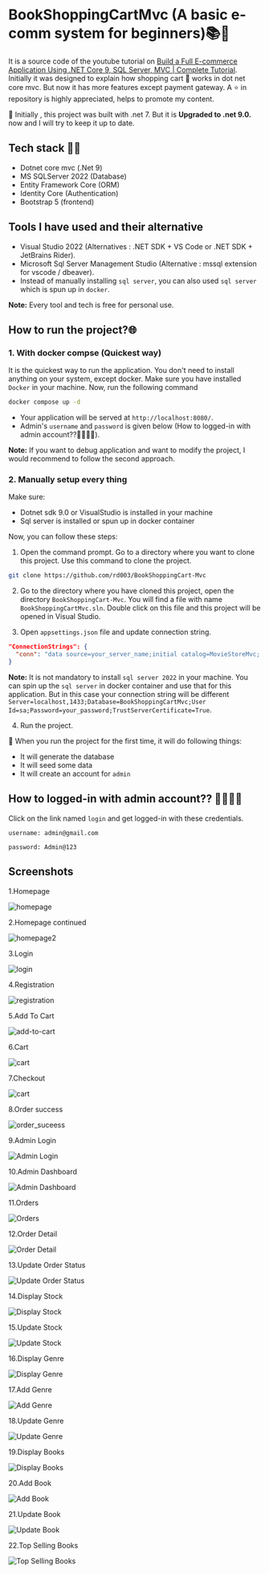 # BookShoppingCartMvc (A basic e-comm system for beginners)📚🛒

It is a source code of the youtube tutorial on [Build a Full E-commerce Application Using .NET Core 9, SQL Server, MVC | Complete Tutorial](https://youtu.be/_NzPJSofid8?si=jHuiACNd3dxzT1Go). Initially it was designed to explain how shopping cart 🛒 works in dot net core mvc. But now it has more features except payment gateway. A ⭐ in repository is highly appreciated, helps to promote my content.

📢 Initially , this project was built with .net 7. But it is **Upgraded to .net 9.0.** now and I will try to keep it up to date.

## Tech stack 🧑‍💻

   - Dotnet core mvc (.Net 9)
   - MS SQLServer 2022 (Database)
   - Entity Framework Core (ORM)
   - Identity Core (Authentication)
   - Bootstrap 5 (frontend)

## Tools I have used and their alternative

- Visual Studio 2022 (Alternatives : .NET SDK + VS Code or .NET SDK + JetBrains Rider).
- Microsoft Sql Server Management Studio (Alternative : mssql extension for vscode / dbeaver).
- Instead of manually installing `sql server`, you can also used `sql server` which is spun up in `docker`.

**Note:** Every tool and tech is free for personal use. 

## How to run the project?🌐

### 1. With docker compse (Quickest way)

It is the quickest way to run the application. You don't need to install anything on your system, except docker. Make sure you have installed `Docker` in your machine. Now, run the following command

```bash
docker compose up -d
```

- Your application will be served at `http://localhost:8080/`.
- Admin's `username` and `password` is given below (How to logged-in with admin account??🧑‍💻🧑‍💻).

**Note:** If you want to debug application and want to modify the project, I would recommend to follow the second approach.

### 2. Manually setup every thing 

Make sure:
- Dotnet sdk 9.0 or VisualStudio is installed in your machine
- Sql server is installed or spun up in docker container

Now, you can follow these steps:

1. Open the command prompt. Go to a directory where you want to clone this project. Use this command to clone the project.

```bash
git clone https://github.com/rd003/BookShoppingCart-Mvc
```

2. Go to the directory where you have cloned this project, open the directory `BookShoppingCart-Mvc`. You will find a file with name `BookShoppingCartMvc.sln`. Double click on this file and this project will be opened in Visual Studio.

3. Open `appsettings.json` file and update connection string.

```json
"ConnectionStrings": {
  "conn": "data source=your_server_name;initial catalog=MovieStoreMvc; integrated security=true;encrypt=false"
}
```

**Note:** It is not mandatory to install `sql server 2022` in your machine. You can spin up the `sql server` in docker container and use that for this application. But in this case your connection string will be different `Server=localhost,1433;Database=BookShoppingCartMvc;User Id=sa;Password=your_password;TrustServerCertificate=True`.

4. Run the project.

📢 When you run the project for the first time, it will do following things:

- It will generate the database
- It will seed some data
- It will create an account for `admin`

## How to logged-in with admin account?? 🧑‍💻🧑‍💻

Click on the link named `login` and get logged-in with these credentials.

```text
username: admin@gmail.com

password: Admin@123
```

## Screenshots

1.Homepage

![homepage](./screenshots/1.jpg)

2.Homepage continued

![homepage2](./screenshots/2.jpg)

3.Login

![login](./screenshots/3.jpg)

4.Registration

![registration](./screenshots/4.jpg)

5.Add To Cart

![add-to-cart](./screenshots/5.jpg)

6.Cart

![cart](./screenshots/6.jpg)

7.Checkout

![cart](./screenshots/7.jpg)

8.Order success

![order_suceess](./screenshots/8_order_success.jpg)

9.Admin Login

![Admin Login](./screenshots/9_admin_login.jpg)

10.Admin Dashboard

![Admin Dashboard](./screenshots/10%20admin%20dashboard.jpg)

11.Orders

![Orders](./screenshots/11%20admin%20orders.jpg)

12.Order Detail

![Order Detail](./screenshots/12%20admin%20order%20detail.jpg)

13.Update Order Status

![Update Order Status](./screenshots/13%20Update%20Order%20Status.jpg)

14.Display Stock

![Display Stock](./screenshots/14%20%20display%20stock.jpg)

15.Update Stock

![Update Stock](./screenshots/15%20update%20stock.jpg)

16.Display Genre

![Display Genre](./screenshots/16%20display%20genres.jpg)

17.Add Genre

![Add Genre](./screenshots/17%20add%20genre.jpg)

18.Update Genre

![Update Genre](./screenshots/18%20Update%20Genre.jpg)

19.Display Books

![Display Books](./screenshots/19%20display%20books.jpg)

20.Add Book

![Add Book](./screenshots/20%20add%20books.jpg)

21.Update Book

![Update Book](./screenshots/21%20update%20book.jpg)

22.Top Selling Books

![Top Selling Books](./screenshots/22%20top%20selling%20books.jpg)

